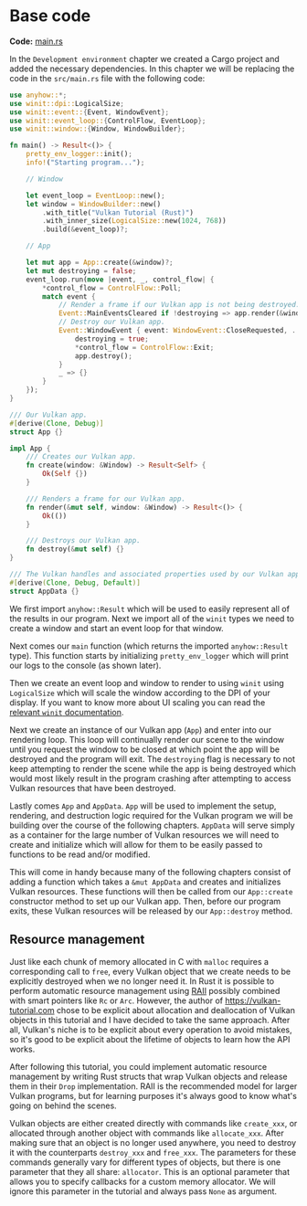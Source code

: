 # Base code

**Code:** [main.rs](https://github.com/KyleMayes/vulkanalia/tree/master/tutorial/src/00_base_code.rs)

In the `Development environment` chapter we created a Cargo project and added the necessary dependencies. In this chapter we will be replacing the code in the `src/main.rs` file with the following code:

```rust
use anyhow::*;
use winit::dpi::LogicalSize;
use winit::event::{Event, WindowEvent};
use winit::event_loop::{ControlFlow, EventLoop};
use winit::window::{Window, WindowBuilder};

fn main() -> Result<()> {
    pretty_env_logger::init();
    info!("Starting program...");

    // Window

    let event_loop = EventLoop::new();
    let window = WindowBuilder::new()
        .with_title("Vulkan Tutorial (Rust)")
        .with_inner_size(LogicalSize::new(1024, 768))
        .build(&event_loop)?;

    // App

    let mut app = App::create(&window)?;
    let mut destroying = false;
    event_loop.run(move |event, _, control_flow| {
        *control_flow = ControlFlow::Poll;
        match event {
            // Render a frame if our Vulkan app is not being destroyed.
            Event::MainEventsCleared if !destroying => app.render(&window).unwrap(),
            // Destroy our Vulkan app.
            Event::WindowEvent { event: WindowEvent::CloseRequested, .. } => {
                destroying = true;
                *control_flow = ControlFlow::Exit;
                app.destroy();
            }
            _ => {}
        }
    });
}

/// Our Vulkan app.
#[derive(Clone, Debug)]
struct App {}

impl App {
    /// Creates our Vulkan app.
    fn create(window: &Window) -> Result<Self> {
        Ok(Self {})
    }

    /// Renders a frame for our Vulkan app.
    fn render(&mut self, window: &Window) -> Result<()> {
        Ok(())
    }

    /// Destroys our Vulkan app.
    fn destroy(&mut self) {}
}

/// The Vulkan handles and associated properties used by our Vulkan app.
#[derive(Clone, Debug, Default)]
struct AppData {}
```

We first import `anyhow::Result` which will be used to easily represent all of the results in our program. Next we import all of the `winit` types we need to create a window and start an event loop for that window.

Next comes our `main` function (which returns the imported `anyhow::Result` type). This function starts by initializing `pretty_env_logger` which will print our logs to the console (as shown later).

Then we create an event loop and window to render to using `winit` using `LogicalSize` which will scale the window according to the DPI of your display. If you want to know more about UI scaling you can read the [relevant `winit` documentation](https://docs.rs/winit/latest/winit/dpi/index.html).

Next we create an instance of our Vulkan app (`App`) and enter into our rendering loop. This loop will continually render our scene to the window until you request the window to be closed at which point the app will be destroyed and the program will exit. The `destroying` flag is necessary to not keep attempting to render the scene while the app is being destroyed which would most likely result in the program crashing after attempting to access Vulkan resources that have been destroyed.

Lastly comes `App` and `AppData`. `App` will be used to implement the setup, rendering, and destruction logic required for the Vulkan program we will be building over the course of the following chapters. `AppData` will serve simply as a container for the large number of Vulkan resources we will need to create and initialize which will allow for them to be easily passed to functions to be read and/or modified.

This will come in handy because many of the following chapters consist of adding a function which takes a `&mut AppData` and creates and initializes Vulkan resources. These functions will then be called from our `App::create` constructor method to set up our Vulkan app. Then, before our program exits, these Vulkan resources will be released by our `App::destroy` method.

## Resource management

Just like each chunk of memory allocated in C with `malloc` requires a corresponding call to `free`, every Vulkan object that we create needs to be explicitly destroyed when we no longer need it. In Rust it is possible to perform automatic resource management using [RAII](https://en.wikipedia.org/wiki/Resource_Acquisition_Is_Initialization) possibly combined with smart pointers like `Rc` or `Arc`. However, the author of <https://vulkan-tutorial.com> chose to be explicit about allocation and deallocation of Vulkan objects in this tutorial and I have decided to take the same approach. After all, Vulkan's niche is to be explicit about every operation to avoid mistakes, so it's good to be explicit about the lifetime of objects to learn how the API works.

After following this tutorial, you could implement automatic resource management by writing Rust structs that wrap Vulkan objects and release them in their `Drop` implementation. RAII is the recommended model for larger Vulkan programs, but for learning purposes it's always good to know what's going on behind the scenes.

Vulkan objects are either created directly with commands like `create_xxx`, or allocated through another object with commands like `allocate_xxx`. After making sure that an object is no longer used anywhere, you need to destroy it with the counterparts `destroy_xxx` and `free_xxx`. The parameters for these commands generally vary for different types of objects, but there is one parameter that they all share: `allocator`. This is an optional parameter that allows you to specify callbacks for a custom memory allocator. We will ignore this parameter in the tutorial and always pass `None` as argument.
